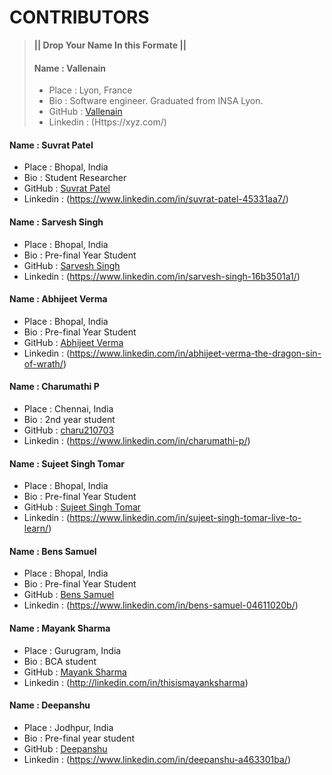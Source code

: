 # CONTRIBUTORS

> **|| Drop Your Name In this Formate ||**
>#### Name : Vallenain
> - Place : Lyon, France
> - Bio : Software engineer. Graduated from INSA Lyon.
> - GitHub : [Vallenain](https://github.com/Vallenain)
> - Linkedin : (Https://xyz.com/)


#### Name : Suvrat Patel
 - Place : Bhopal, India
 - Bio : Student Researcher
 - GitHub : [Suvrat Patel](https://github.com/MadJokkerr)
 - Linkedin : (https://www.linkedin.com/in/suvrat-patel-45331aa7/)

#### Name : Sarvesh Singh
 - Place : Bhopal, India
 - Bio : Pre-final Year Student
 - GitHub : [Sarvesh Singh](https://github.com/Soullessmars)
 - Linkedin : (https://www.linkedin.com/in/sarvesh-singh-16b3501a1/)

#### Name : Abhijeet Verma
 - Place : Bhopal, India
 - Bio : Pre-final Year Student
 - GitHub : [Abhijeet Verma](https://github.com/xx-abhijeet-xx)
 - Linkedin : (https://www.linkedin.com/in/abhijeet-verma-the-dragon-sin-of-wrath/)

#### Name : Charumathi P
 - Place : Chennai, India
 - Bio : 2nd year student
 - GitHub : [charu210703](https://github.com/charu210703)
 - Linkedin : (https://www.linkedin.com/in/charumathi-p/)

#### Name : Sujeet Singh Tomar
 - Place : Bhopal, India
 - Bio : Pre-final Year Student
 - GitHub : [Sujeet Singh Tomar](https://github.com/sujeettomar60615)
 - Linkedin : (https://www.linkedin.com/in/sujeet-singh-tomar-live-to-learn/)

#### Name : Bens Samuel
 - Place : Bhopal, India
 - Bio : Pre-final Year Student
 - GitHub : [Bens Samuel](https://github.com/latedeveloper08)
 - Linkedin : (https://www.linkedin.com/in/bens-samuel-04611020b/)

 #### Name : Mayank Sharma 
 - Place : Gurugram, India
 - Bio : BCA student 
 - GitHub : [Mayank Sharma](https://github.com/mayanksharma-1)
 - Linkedin : (http://linkedin.com/in/thisismayanksharma)

#### Name : Deepanshu
 - Place : Jodhpur, India
 - Bio : Pre-final year student
 - GitHub : [Deepanshu](https://github.com/Deepanshu0509)
 - Linkedin : (https://www.linkedin.com/in/deepanshu-a463301ba/)
